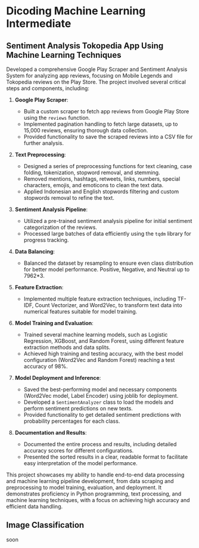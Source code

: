 # Dicoding Machine Learning Intermediate

## Sentiment Analysis Tokopedia App Using Machine Learning Techniques

Developed a comprehensive Google Play Scraper and Sentiment Analysis System for analyzing app reviews, focusing on Mobile Legends and Tokopedia reviews on the Play Store. The project involved several critical steps and components, including:

1. **Google Play Scraper**:
    - Built a custom scraper to fetch app reviews from Google Play Store using the `reviews` function.
    - Implemented pagination handling to fetch large datasets, up to 15,000 reviews, ensuring thorough data collection.
    - Provided functionality to save the scraped reviews into a CSV file for further analysis.

2. **Text Preprocessing**:
    - Designed a series of preprocessing functions for text cleaning, case folding, tokenization, stopword removal, and stemming.
    - Removed mentions, hashtags, retweets, links, numbers, special characters, emojis, and emoticons to clean the text data.
    - Applied Indonesian and English stopwords filtering and custom stopwords removal to refine the text.

3. **Sentiment Analysis Pipeline**:
    - Utilized a pre-trained sentiment analysis pipeline for initial sentiment categorization of the reviews.
    - Processed large batches of data efficiently using the `tqdm` library for progress tracking.

4. **Data Balancing**:
    - Balanced the dataset by resampling to ensure even class distribution for better model performance. Positive, Negative, and Neutral up to 7962*3.

5. **Feature Extraction**:
    - Implemented multiple feature extraction techniques, including TF-IDF, Count Vectorizer, and Word2Vec, to transform text data into numerical features suitable for model training.

6. **Model Training and Evaluation**:
    - Trained several machine learning models, such as Logistic Regression, XGBoost, and Random Forest, using different feature extraction methods and data splits.
    - Achieved high training and testing accuracy, with the best model configuration (Word2Vec and Random Forest) reaching a test accuracy of 98%.

7. **Model Deployment and Inference**:
    - Saved the best-performing model and necessary components (Word2Vec model, Label Encoder) using joblib for deployment.
    - Developed a `SentimentAnalyzer` class to load the models and perform sentiment predictions on new texts.
    - Provided functionality to get detailed sentiment predictions with probability percentages for each class.

8. **Documentation and Results**:
    - Documented the entire process and results, including detailed accuracy scores for different configurations.
    - Presented the sorted results in a clear, readable format to facilitate easy interpretation of the model performance.

This project showcases my ability to handle end-to-end data processing and machine learning pipeline development, from data scraping and preprocessing to model training, evaluation, and deployment. It demonstrates proficiency in Python programming, text processing, and machine learning techniques, with a focus on achieving high accuracy and efficient data handling.

## Image Classification

soon
